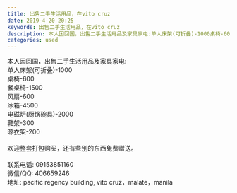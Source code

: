 ```yaml
---
title: 出售二手生活用品，在vito cruz
date: 2019-4-20 20:25
keywords: 出售二手生活用品，在vito cruz
description: 本人因回国，出售二手生活用品及家具家电:单人床架(可折叠)-1000桌椅-600餐桌椅-1500风扇-600冰箱-4500电磁炉(厨锅碗具)-2000鞋架-300晾衣架-200欢迎整套打包购买，还有些别的东西免费赠送。联系电话:091538
categories: used
---
```

<td class="t_f" id="postmessage_3564534">

本人因回国，出售二手生活用品及家具家电:<br/>
单人床架(可折叠)-1000<br/>
桌椅-600<br/>
餐桌椅-1500<br/>
风扇-600<br/>
冰箱-4500<br/>
电磁炉(厨锅碗具)-2000<br/>
鞋架-300<br/>
晾衣架-200<br/>
<img alt="" border="0" class="zoom" data-cf-modified-b8e5e00318ab3aff47ccb3ec-="" file="http://www.flw.ph/data/appbyme/upload/image/201904/20/u4xtvKPiiWRa.jpg" id="aimg_b0Azz" lazyloadthumb="1" onclick="" onmouseover="" src="http://www.flw.ph/data/appbyme/upload/image/201904/20/u4xtvKPiiWRa.jpg"/><br/>
<img alt="" border="0" class="zoom" data-cf-modified-b8e5e00318ab3aff47ccb3ec-="" file="http://www.flw.ph/data/appbyme/upload/image/201904/20/LQ5Pwz8MQH0S.jpg" id="aimg_Wq4V5" lazyloadthumb="1" onclick="" onmouseover="" src="http://www.flw.ph/data/appbyme/upload/image/201904/20/LQ5Pwz8MQH0S.jpg"/><br/>
<img alt="" border="0" class="zoom" data-cf-modified-b8e5e00318ab3aff47ccb3ec-="" file="http://www.flw.ph/data/appbyme/upload/image/201904/20/G87KNb6tCTIC.jpg" id="aimg_rmYYL" lazyloadthumb="1" onclick="" onmouseover="" src="http://www.flw.ph/data/appbyme/upload/image/201904/20/G87KNb6tCTIC.jpg"/><br/>
<img alt="" border="0" class="zoom" data-cf-modified-b8e5e00318ab3aff47ccb3ec-="" file="http://www.flw.ph/data/appbyme/upload/image/201904/20/rlSEryEttv7D.jpg" id="aimg_AnYbV" lazyloadthumb="1" onclick="" onmouseover="" src="http://www.flw.ph/data/appbyme/upload/image/201904/20/rlSEryEttv7D.jpg"/><br/>
<img alt="" border="0" class="zoom" data-cf-modified-b8e5e00318ab3aff47ccb3ec-="" file="http://www.flw.ph/data/appbyme/upload/image/201904/20/Xpif2AMAxEH9.jpg" id="aimg_l33jl" lazyloadthumb="1" onclick="" onmouseover="" src="http://www.flw.ph/data/appbyme/upload/image/201904/20/Xpif2AMAxEH9.jpg"/><br/>
<img alt="" border="0" class="zoom" data-cf-modified-b8e5e00318ab3aff47ccb3ec-="" file="http://www.flw.ph/data/appbyme/upload/image/201904/20/ywLLCK5FYX0H.jpg" id="aimg_vJ02f" lazyloadthumb="1" onclick="" onmouseover="" src="http://www.flw.ph/data/appbyme/upload/image/201904/20/ywLLCK5FYX0H.jpg"/><br/>
<img alt="" border="0" class="zoom" data-cf-modified-b8e5e00318ab3aff47ccb3ec-="" file="http://www.flw.ph/data/appbyme/upload/image/201904/20/Wg1id8gkpx3P.jpg" id="aimg_q8PKe" lazyloadthumb="1" onclick="" onmouseover="" src="http://www.flw.ph/data/appbyme/upload/image/201904/20/Wg1id8gkpx3P.jpg"/><br/>
<img alt="" border="0" class="zoom" data-cf-modified-b8e5e00318ab3aff47ccb3ec-="" file="http://www.flw.ph/data/appbyme/upload/image/201904/20/wdlpQCXQABdS.jpg" id="aimg_kScWg" lazyloadthumb="1" onclick="" onmouseover="" src="http://www.flw.ph/data/appbyme/upload/image/201904/20/wdlpQCXQABdS.jpg"/><br/>
<img alt="" border="0" class="zoom" data-cf-modified-b8e5e00318ab3aff47ccb3ec-="" file="http://www.flw.ph/data/appbyme/upload/image/201904/20/UbnO2PkZeCsc.jpg" id="aimg_a7zVR" lazyloadthumb="1" onclick="" onmouseover="" src="http://www.flw.ph/data/appbyme/upload/image/201904/20/UbnO2PkZeCsc.jpg"/><br/>
<br/>
欢迎整套打包购买，还有些别的东西免费赠送。<br/>
<br/>
联系电话: 09153851160<br/>
微信/QQ: 406659246<br/>
地址: pacific regency building, vito cruz，malate，manila<br/>
</td>
